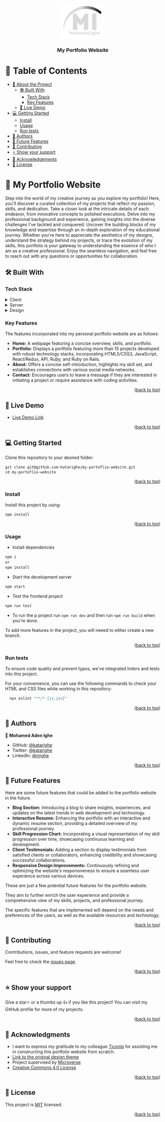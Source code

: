 <a name="readme-top"></a>

<div align="center">
  <img src="src/assets/mai-logo.png" alt="logo" width="140"  height="auto" />
  <br/>

  <h3><b>My Portfolio Website</b></h3>

</div>

# 📗 Table of Contents

- [📖 About the Project](#about-project)
  - [🛠 Built With](#built-with)
    - [Tech Stack](#tech-stack)
    - [Key Features](#key-features)
  - [🚀 Live Demo](#live-demo)
- [💻 Getting Started](#getting-started)
  - [Install](#install)
  - [Usage](#usage)
  - [Run tests](#run-tests)
- [👥 Authors](#authors)
- [🔭 Future Features](#future-features)
- [🤝 Contributing](#contributing)
- [⭐️ Show your support](#support)
- [🙏 Acknowledgements](#acknowledgements)
- [📝 License](#license)

# 📖 My Portfolio Website <a name="about-project"></a>

Step into the world of my creative journey as you explore my portfolio! Here, you'll discover a curated collection of my projects that reflect my passion, skills, and dedication. Take a closer look at the intricate details of each endeavor, from innovative concepts to polished executions. Delve into my professional background and experience, gaining insights into the diverse challenges I've tackled and conquered. Uncover the building blocks of my knowledge and expertise through an in-depth exploration of my educational journey. Whether you're here to appreciate the aesthetics of my designs, understand the strategy behind my projects, or trace the evolution of my skills, this portfolio is your gateway to understanding the essence of who I am as a creative professional. Enjoy the seamless navigation, and feel free to reach out with any questions or opportunities for collaboration.

## 🛠 Built With <a name="built-with"></a>

### Tech Stack <a name="tech-stack"></a>

<details>
  <summary>Client</summary>
  <ul>
    <li><a href="https://developer.mozilla.org/en/docs/Web/HTML">HTML</a></li>
    <li><a href="https://developer.mozilla.org/en/docs/Web/CSS">CSS</a></li>
    <li><a href="https://developer.mozilla.org/en/docs/Web/JavaScript">JavaScript</a></li>
  </ul>
</details>

<details>
  <summary>Server</summary>
  <ul>
    <li><a href="https://react.dev/">React</a></li>
    <li><a href="https://vitejs.dev/">Vite</a></li>
  </ul>
</details>

<details>
<summary>Design</summary>
  <ul>
    <li><a href="https://tailwindcss.com/">Tailwind CSS</a></li>
    <li><a href="https://react-icons.github.io/react-icons/">React Icons</a></li>
  </ul>
</details>

### Key Features <a name="key-features"></a>

The features incorporated into my personal portfolio website are as follows:

- **Home:** A webpage featuring a concise overview, skills, and portfolio.
- **Portfolio:** Displays a portfolio featuring more than 15 projects developed with robust technology stacks, incorporating HTML5/CSS3, JavaScript, React/Redux, API, Ruby, and Ruby on Rails.
- **About:** Offers a concise self-introduction, highlights my skill set, and establishes connections with various social media networks.
- **Contact:** Encourages users to leave a message if they are interested in initiating a project or require assistance with coding activities.

<p align="right">(<a href="#readme-top">back to top</a>)</p>

## 🚀 Live Demo <a name="live-demo"></a>

- [Live Demo Link](https://katarighe.vercel.app/)

<p align="right">(<a href="#readme-top">back to top</a>)</p>

## 💻 Getting Started <a name="getting-started"></a>

Clone this repository to your desired folder:

```
git clone git@github.com:katarighe/my-portoflio-website.git
cd my-portoflio-website
```

<p align="right">(<a href="#readme-top">back to top</a>)</p>

### Install <a name="install"></a>

Install this project by using:

```
npm install
```

<p align="right">(<a href="#readme-top">back to top</a>)</p>

### Usage <a name="usage"></a>

- Install dependencies

```bash
npm i 
or
npm install
```
- Start the development server
```bash
npm start
```

- Test the frontend project
```bash
npm run test
```

- To run the p project run `npm run dev` and then run `npm run build` when you're done.

To add more features in the project, you will neeed to either create a new branch.

<p align="right">(<a href="#readme-top">back to top</a>)</p>

### Run tests <a name="run-tests"></a>

To ensure code quality and prevent typos, we've integrated linters and tests into this project. 

For your convenience, you can use the following commands to check your HTML and CSS files while working in this repository:

```sh
  npx eslint "**/*.{js,jsx}"
```

<p align="right">(<a href="#readme-top">back to top</a>)</p>

## 👥 Authors <a name="authors"></a>

👤 **Mohamed Aden Ighe**

- GitHub: [@katarighe](https://github.com/katarighe)
- Twitter: [@katarighe](https://twitter.com/katarighe)
- LinkedIn: [@mighe](https://linkedin.com/in/mighe)

<p align="right">(<a href="#readme-top">back to top</a>)</p>

## 🔭 Future Features <a name="future-features"></a>

Here are some future features that could be added to the portfolio website in the future.

- **Blog Section:** Introducing a blog to share insights, experiences, and updates on the latest trends in web development and technology.
- **Interactive Resume:** Enhancing the portfolio with an interactive and dynamic resume section, providing a detailed overview of my professional journey.
- **Skill Progression Chart:** Incorporating a visual representation of my skill progression over time, showcasing continuous learning and development.
- **Client Testimonials:** Adding a section to display testimonials from satisfied clients or collaborators, enhancing credibility and showcasing successful collaborations.
- **Responsive Design Improvements:** Continuously refining and optimizing the website's responsiveness to ensure a seamless user experience across various devices.

These are just a few potential future features for the portfolio website. 

They aim to further enrich the user experience and provide a comprehensive view of my skills, projects, and professional journey.

The specific features that are implemented will depend on the needs and preferences of the users, as well as the available resources and technology.

<p align="right">(<a href="#readme-top">back to top</a>)</p>

## 🤝 Contributing <a name="contributing"></a>

Contributions, issues, and feature requests are welcome!

Feel free to check the [issues page](../../issues/).

<p align="right">(<a href="#readme-top">back to top</a>)</p>

## ⭐️ Show your support <a name="support"></a>

Give a star⭐️ or a thumbs up 👍 if you like this project! You can visit my GitHub profile for more of my projects.

<p align="right">(<a href="#readme-top">back to top</a>)</p>

## 🙏 Acknowledgments <a name="acknowledgements"></a>

- I want to express my gratitude to my colleague [Ticoniq](https://github.com/ticoniq/) for assisting me in constructing this portfolio website from scratch.
- [Link to the original design theme](https://github.com/ticoniq/portfolio-design)
- Project supervised by [Microverse](https://www.microverse.org/)
- [Creative Commons 4.0 License](https://creativecommons.org/licenses/by-nc/4.0/)

<p align="right">(<a href="#readme-top">back to top</a>)</p>

## 📝 License <a name="license"></a>

This project is [MIT](./LICENSE) licensed.

<p align="right">(<a href="#readme-top">back to top</a>)</p>